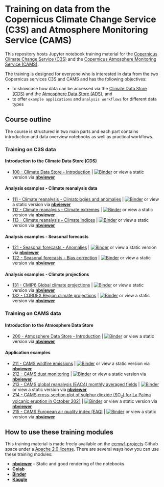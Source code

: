 # Training on data from the Copernicus Climate Change Service (C3S) and Atmosphere Monitoring Service (CAMS)

This repository hosts Jupyter notebook training material for the [Copernicus Climate Change Service (C3S)](https://climate.copernicus.eu/) and the [Copernicus Atmosphere Monitoring Service (CAMS)](https://atmosphere.copernicus.eu/). 

The training is designed for everyone who is interested in data from the two Copernicus services C3S and CAMS and has the following objectives:
* to showcase how data can be accessed via the [Climate Data Store (CDS)](https://cds.climate.copernicus.eu/cdsapp#!/home) and the [Atmosphere Data Store (ADS)](https://ads.atmosphere.copernicus.eu/#!/home), and
* to offer `example applications` and `analysis workflows` for different data types

## Course outline
The course is structured in two main parts and each part contains introduction and data overview notebooks as well as practical workflows.

### Training on C3S data

#### Introduction to the Climate Data Store (CDS)
* [100 - Climate Data Store - Introduction](./100_climate_data_store_intro.ipynb) | [![Binder](https://mybinder.org/badge_logo.svg)](https://mybinder.org/v2/gh/ecmwf-projects/copernicus-training/HEAD?urlpath=lab/tree/100_climate_data_store_intro.ipynb) or view a static version via [**nbviewer**](https://nbviewer.org/github/ecmwf-projects/copernicus-training/blob/master/100_climate_data_store_intro.ipynb)

#### Analysis examples - Climate reanalysis data
* [111 - Climate reanalysis - Climatologies and anomalies](./111_c3s_climatologies_anomalies.ipynb) | [![Binder](https://mybinder.org/badge_logo.svg)](https://mybinder.org/v2/gh/ecmwf-projects/copernicus-training/HEAD?urlpath=lab/tree/111_c3s_climatologies_anomalies.ipynb) or view a static version via [**nbviewer**](https://nbviewer.org/github/ecmwf-projects/copernicus-training/blob/master/111_c3s_climatologies_anomalies.ipynb)
* [112 - Climate reanalysis - Climate extremes](./112_c3s_climate_extremes.ipynb) | [![Binder](https://mybinder.org/badge_logo.svg)](https://mybinder.org/v2/gh/ecmwf-projects/copernicus-training/HEAD?urlpath=lab/tree/112_c3s_climate_extremes.ipynb) or view a static version via [**nbviewer**](https://nbviewer.org/github/ecmwf-projects/copernicus-training/blob/master/112_c3s_climate_extremes.ipynb)
* [113 - Climate reanalysis - Climate indices](./113_c3s_climate_indices.ipynb) | [![Binder](https://mybinder.org/badge_logo.svg)](https://mybinder.org/v2/gh/ecmwf-projects/copernicus-training/HEAD?urlpath=lab/tree/113_c3s_climate_indices.ipynb) or view a static version via [**nbviewer**](https://nbviewer.org/github/ecmwf-projects/copernicus-training/blob/master/113_c3s_climate_indices.ipynb)

#### Analysis examples - Seasonal forecasts
* [121 - Seasonal forecasts - Anomalies](./121_c3s_seasonal_forecasts_anomalies.ipynb) | [![Binder](https://mybinder.org/badge_logo.svg)](https://mybinder.org/v2/gh/ecmwf-projects/copernicus-training/HEAD?urlpath=lab/tree/121_c3s_seasonal_forecasts_anomalies.ipynb) or view a static version via [**nbviewer**](https://nbviewer.org/github/ecmwf-projects/copernicus-training/blob/master/121_c3s_seasonal_forecasts_anomalies.ipynb)
* [122 - Seasonal forecasts - Bias correction](./122_c3s_seasonal_forecasts_bias_correction.ipynb) | [![Binder](https://mybinder.org/badge_logo.svg)](https://mybinder.org/v2/gh/ecmwf-projects/copernicus-training/HEAD?urlpath=lab/tree/122_c3s_seasonal_forecasts_bias_correction.ipynb) or view a static version via [**nbviewer**](https://nbviewer.org/github/ecmwf-projects/copernicus-training/blob/master/122_c3s_seasonal_forecasts_bias_correction.ipynb)

#### Analysis examples - Climate projections
* [131 - CMIP6 Global climate projections](./131_c3s_cmip6_global_climate_projections.ipynb) | [![Binder](https://mybinder.org/badge_logo.svg)](https://mybinder.org/v2/gh/ecmwf-projects/copernicus-training/HEAD?urlpath=lab/tree/131_c3s_cmip6_global_climate_projections.ipynb) or view a static version via [**nbviewer**](https://nbviewer.org/github/ecmwf-projects/copernicus-training/blob/master/131_c3s_cmip6_global_climate_projections.ipynb)
* [132 - CORDEX Region climate projections](./132_c3s_cordex_regional_climate_projections.ipynb) | [![Binder](https://mybinder.org/badge_logo.svg)](https://mybinder.org/v2/gh/ecmwf-projects/copernicus-training/HEAD?urlpath=lab/tree/132_c3s_cordex_regional_climate_projections.ipynb) or view a static version via [**nbviewer**](https://nbviewer.org/github/ecmwf-projects/copernicus-training/blob/master/132_c3s_cordex_regional_climate_projections.ipynb)


### Training on CAMS data

#### Introduction to the Atmosphere Data Store
* [200 - Atmosphere Data Store - Introduction](./200_atmosphere_data_store_intro.ipynb) | [![Binder](https://mybinder.org/badge_logo.svg)](https://mybinder.org/v2/gh/ecmwf-projects/copernicus-training/HEAD?urlpath=lab/tree/200_atmosphere_data_store_intro.ipynb) or view a static version via [**nbviewer**](https://nbviewer.org/github/ecmwf-projects/copernicus-training/blob/master/200_atmosphere_data_store_intro.ipynb)

#### Application examples
* [211 - CAMS wildfire emissions](./211_cams_fire_monitoring.ipynb) | [![Binder](https://mybinder.org/badge_logo.svg)](https://mybinder.org/v2/gh/ecmwf-projects/copernicus-training/HEAD?urlpath=lab/tree/211_cams_fire_monitoring.ipynb) or view a static version via [**nbviewer**](https://nbviewer.org/github/ecmwf-projects/copernicus-training/blob/master/211_cams_fire_monitoring.ipynb)
* [212 - CAMS dust monitoring](./212_cams_dust_monitoring.ipynb) | [![Binder](https://mybinder.org/badge_logo.svg)](https://mybinder.org/v2/gh/ecmwf-projects/copernicus-training/HEAD?urlpath=lab/tree/212_cams_dust_monitoring.ipynb) or view a static version via [**nbviewer**](https://nbviewer.org/github/ecmwf-projects/copernicus-training/blob/master/212_cams_dust_monitoring.ipynb)
* [213 - CAMS global reanalysis (EAC4) monthly averaged fields](./213_cams_global_reanalysis.ipynb) | [![Binder](https://mybinder.org/badge_logo.svg)](https://mybinder.org/v2/gh/ecmwf-projects/copernicus-training/HEAD?urlpath=lab/tree/213_cams_global_reanalysis.ipynb) or view a static version via [**nbviewer**](https://nbviewer.org/github/ecmwf-projects/copernicus-training/blob/master/213_cams_global_reanalysis.ipynb)
* [214 - CAMS cross-section plot of sulphur dioxide (SO<sub>2</sub>) for La Palma volcanic eruption in October 2021](./214_cams_vertical_cross_section_volcanic_eruption.ipynb) | [![Binder](https://mybinder.org/badge_logo.svg)](https://mybinder.org/v2/gh/ecmwf-projects/copernicus-training/HEAD?urlpath=lab/tree/214_cams_vertical_cross_section_volcanic_eruption.ipynb) or view a static version via [**nbviewer**](https://nbviewer.org/github/ecmwf-projects/copernicus-training/blob/master/214_cams_vertical_cross_section_volcanic_eruption.ipynb)
* [215 - CAMS European air quality index (EAQI](./215_cams_european_air_quality_index.ipynb) | [![Binder](https://mybinder.org/badge_logo.svg)](https://mybinder.org/v2/gh/ecmwf-projects/copernicus-training/HEAD?urlpath=lab/tree/215_cams_european_air_quality_index.ipynb) or view a static version via [**nbviewer**](https://nbviewer.org/github/ecmwf-projects/copernicus-training/blob/master/215_european_air_quality_index.ipynb)


## How to use these training modules
This training material is made freely available on the [ecmwf-projects](https://github.com/ecmwf-projects) Github space under a [Apache 2.0 license](./LICENSE). There are several ways how you can use these training modules:
* [**nbviewer**](https://nbviewer.org/github/ecmwf-projects/copernicus-training/blob/master/000_index.ipynb) - Static and good rendering of the notebooks
* [**Colab**](https://colab.research.google.com/github/ecmwf-projects/copernicus-training/blob/master/000_index.ipynb)
* [**Binder**](https://mybinder.org/v2/gh/ecmwf-projects/copernicus-training/HEAD?urlpath=lab/tree/000_index.ipynb)
* [**Kaggle**](https://kaggle.com/kernels/welcome?src=https://github.com/ecmwf-projects/copernicus-training/blob/master/000_index.ipynb)